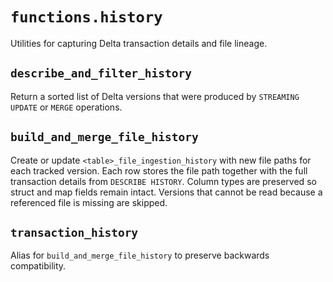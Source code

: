 # `functions.history`

Utilities for capturing Delta transaction details and file lineage.

## `describe_and_filter_history`

Return a sorted list of Delta versions that were produced by `STREAMING UPDATE` or `MERGE` operations.

## `build_and_merge_file_history`

Create or update `<table>_file_ingestion_history` with new file paths for each
tracked version.  Each row stores the file path together with the full
transaction details from `DESCRIBE HISTORY`.  Column types are preserved so
struct and map fields remain intact.  Versions that cannot be read because a
referenced file is missing are skipped.

## `transaction_history`

Alias for `build_and_merge_file_history` to preserve backwards compatibility.

